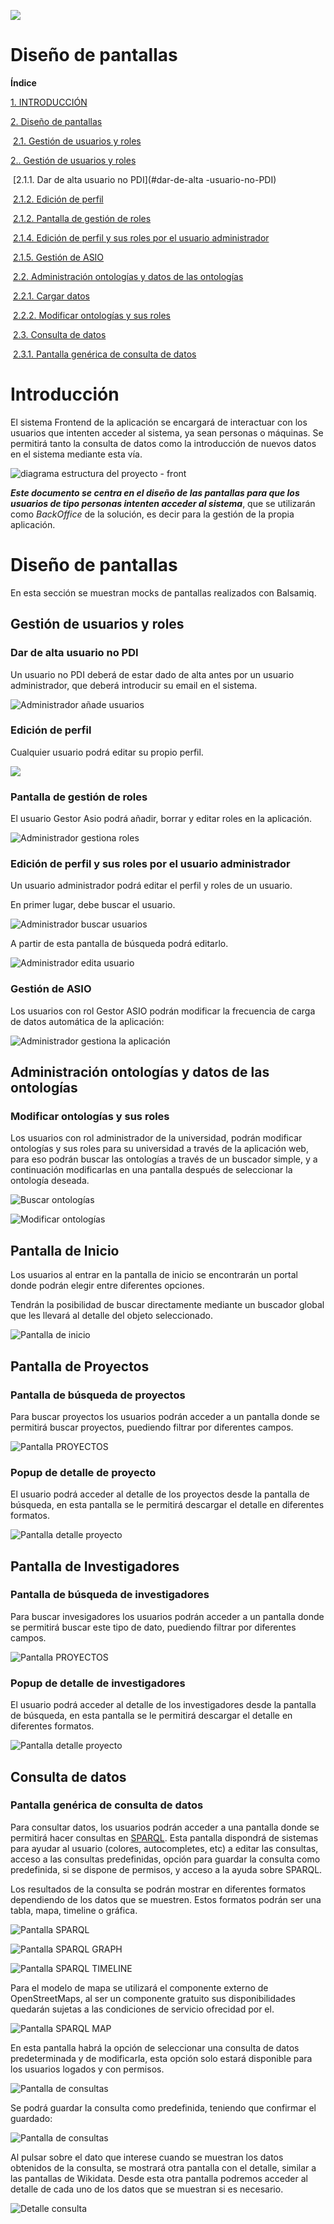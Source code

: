 

![](./images/logos_feder.png)

# Diseño de pantallas



**Índice**

[1. INTRODUCCIÓN](#introducción)

[2. Diseño de pantallas](#diseño-de-pantallas)

​	[2.1. Gestión de usuarios y roles](#gestión-de-usuarios-y-roles)

[2.. Gestión de usuarios y roles](#gestión-de-usuarios-y-roles)

​		[2.1.1. Dar de alta usuario no PDI](#dar-de-alta -usuario-no-PDI)

​		[2.1.2. Edición de perfil](#edición-de-perfil)

​		[2.1.2. Pantalla de gestión de roles](#pantalla-de-gestión-de-roles)

​		[2.1.4. Edición de perfil y sus roles por el usuario administrador](#edición-de-perfil-y-sus-roles-por-el-usuario-administrador)

​		[2.1.5. Gestión de ASIO](#gestión-de-asio)

​	[2.2. Administración ontologías y datos de las ontologías](#administración-ontologías-y-datos-de-las-ontologías)

​		[2.2.1. Cargar datos](#cargar-datos)

​		[2.2.2. Modificar ontologías y sus roles](#modificar-ontologías-y-sus-roles)

​	[2.3. Consulta de datos](#consulta-de-datos)

​		[2.3.1. Pantalla genérica de consulta de datos](#pantalla-genérica-de-consulta-de-datos)



Introducción
============

El sistema Frontend de la aplicación se encargará de interactuar con los usuarios que intenten acceder al sistema, ya sean personas o máquinas. Se permitirá tanto la consulta de datos como la introducción de nuevos datos en el sistema mediante esta vía.



![diagrama estructura del proyecto - front](./images/diagrama-estructura-del-proyecto-front.jpg)



***Este documento se centra en el diseño de las pantallas para que los usuarios de tipo personas intenten acceder al sistema***, que se utilizarán como *BackOffice* de la solución, es decir para la gestión de la propia aplicación.

Diseño de pantallas
===================

En esta sección se muestran mocks de pantallas realizados con Balsamiq.



Gestión de usuarios y roles
---------------------------



### Dar de alta usuario no PDI

Un usuario no PDI deberá de estar dado de alta antes por un usuario administrador, que deberá introducir su email en el sistema.

![Administrador añade usuarios](./images/mocks/administrador-añade-usuario.png)



### Edición de perfil

Cualquier usuario podrá editar su propio perfil.

![](./images/mocks/usuario-edita-su-perfil.png)



### Pantalla de gestión de roles

El usuario Gestor Asio podrá añadir, borrar y editar roles en la aplicación.

![Administrador gestiona roles](./images/mocks/administrar-roles.png)



### Edición de perfil y sus roles por el usuario administrador

Un usuario administrador podrá editar el perfil y roles de un usuario.

En primer lugar, debe buscar el usuario.

![Administrador buscar usuarios](./images/mocks/buscar-usuario.png)



A partir de esta pantalla de búsqueda podrá editarlo.

![Administrador edita usuario](./images/mocks/administrador-edita-perfil.png)





### Gestión de ASIO

Los usuarios con rol Gestor ASIO podrán modificar la frecuencia de carga
de datos automática de la aplicación:

![Administrador gestiona la aplicación](./images/mocks/administrador-gestiona-app.png)



Administración ontologías y datos de las ontologías
---------------------------------------------------



### Modificar ontologías y sus roles

Los usuarios con rol administrador de la universidad, podrán modificar ontologías y sus roles para su universidad a través de la aplicación web, para eso podrán buscar las ontologías a través de un buscador simple, y a continuación modificarlas en una pantalla después de seleccionar la ontología deseada.

![Buscar ontologías](./images/mocks/modificar-ontologías.png)

![Modificar ontologías](./images/mocks/modificar-ontologias-2.png)



Pantalla de Inicio
------------------
Los usuarios al entrar en la pantalla de inicio se encontrarán un portal donde podrán elegir entre diferentes opciones.

Tendrán la posibilidad de buscar directamente mediante un buscador global que les llevará al detalle del objeto seleccionado.

![Pantalla de inicio](./images/mocks/home.png)



Pantalla de Proyectos
---------------------

### Pantalla de búsqueda de proyectos
Para buscar proyectos los usuarios podrán acceder a un pantalla donde se permitirá buscar proyectos, puediendo filtrar por diferentes campos.

![Pantalla PROYECTOS](./images/mocks/busquedaProyectos.png)


### Popup de detalle de proyecto
El usuario podrá acceder al detalle de los proyectos desde la pantalla de búsqueda, en esta pantalla se le permitirá descargar el detalle en diferentes formatos.

![Pantalla detalle proyecto](./images/mocks/detalleProyecto.png)



Pantalla de Investigadores
--------------------------

### Pantalla de búsqueda de investigadores
Para buscar invesigadores los usuarios podrán acceder a un pantalla donde se permitirá buscar este tipo de dato, puediendo filtrar por diferentes campos.

![Pantalla PROYECTOS](./images/mocks/busquedaInvestigador.png)


### Popup de detalle de investigadores
El usuario podrá acceder al detalle de los investigadores desde la pantalla de búsqueda, en esta pantalla se le permitirá descargar el detalle en diferentes formatos.

![Pantalla detalle proyecto](./images/mocks/detalleInvestigador.png)

Consulta de datos
-----------------

### Pantalla genérica de consulta de datos

Para consultar datos, los usuarios podrán acceder a una pantalla donde se permitirá hacer consultas en [SPARQL](https://es.wikipedia.org/wiki/SPARQL). Esta pantalla dispondrá de sistemas para ayudar al usuario (colores, autocompletes, etc) a editar las consultas, acceso a las consultas predefinidas, opción para guardar la consulta como predefinida, si se dispone de permisos, y acceso a la ayuda sobre SPARQL.

Los resultados de la consulta se podrán mostrar en diferentes formatos dependiendo de los datos que se muestren. Estos formatos podrán ser una tabla, mapa, timeline o gráfica.

![Pantalla SPARQL](./images/mocks/consulta.png)

![Pantalla SPARQL GRAPH](./images/mocks/consulta-grafico.png)

![Pantalla SPARQL TIMELINE](./images/mocks/consulta-timeline.png)

Para el modelo de mapa se utilizará el componente externo de OpenStreetMaps, al ser un componente gratuito sus disponibilidades quedarán sujetas a las condiciones de servicio ofrecidad por el.

![Pantalla SPARQL MAP](./images/mocks/consulta-mapa.png)


En esta pantalla habrá la opción de seleccionar una consulta de datos predeterminada y de modificarla, esta opción solo estará disponible para los usuarios logados y con permisos.

![Pantalla de consultas](./images/mocks/consulta-predeterminada.png)


Se podrá guardar la consulta como predefinida, teniendo que confirmar el guardado:

![Pantalla de consultas](./images/mocks/consulta-guardar-predeterminada.png)

Al pulsar sobre el dato que interese cuando se muestran los datos obtenidos de la consulta, se mostrará otra pantalla con el detalle, similar a las pantallas de Wikidata. Desde esta otra pantalla podremos acceder al detalle de cada uno de los datos que se muestran si es necesario.

![Detalle consulta](./images/mocks/detalle-consulta.png)


